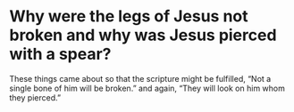 # Why were the legs of Jesus not broken and why was Jesus pierced with a spear?

These things came about so that the scripture might be fulfilled, “Not a single bone of him will be broken.” and again, “They will look on him whom they pierced.”
